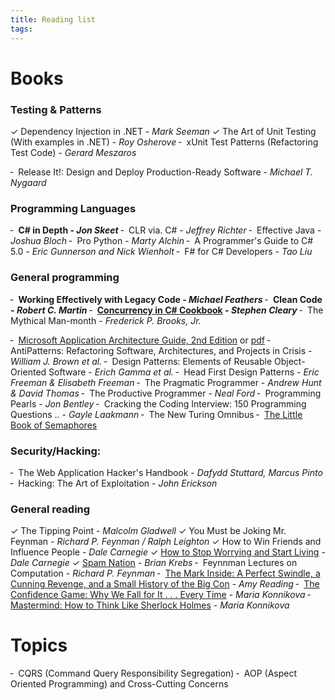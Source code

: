 ```yaml
---
title: Reading list
tags:
---
```


# Books
### Testing & Patterns
 ✓ Dependency Injection in .NET - *Mark Seeman* 
 ✓ The Art of Unit Testing (With examples in .NET) - _Roy Osherove_
 ╴ xUnit Test Patterns (Refactoring Test Code) - *Gerard Meszaros*

 ╴ Release It!: Design and Deploy Production-Ready Software - *Michael T. Nygaard*

### Programming Languages
╴ **C# in Depth - _Jon Skeet_**
╴ CLR via. C# - _Jeffrey Richter_
╴ Effective Java - _Joshua Bloch_
╴ Pro Python - _Marty Alchin_
╴ A Programmer's Guide to C# 5.0 - _Eric Gunnerson and Nick Wienholt_
╴ F# for C# Developers - _Tao Liu_

### General programming
╴ **Working Effectively with Legacy Code - _Michael Feathers_**
╴ **Clean Code - _Robert C. Martin_**
╴ **[Concurrency in C# Cookbook](http://stephencleary.com/book/) - _Stephen Cleary_**
╴ The Mythical Man-month - _Frederick P. Brooks, Jr._

 ╴ [Microsoft Application Architecture Guide, 2nd Edition](http://msdn.microsoft.com/en-us/library/ff650706.aspx) or [pdf](https://www.microsoft.com/downloads/details.aspx?FamilyID=ce40e4e1-9838-4c89-a197-a373b2a60df2&DisplayLang=en)
 ╴ AntiPatterns: Refactoring Software, Architectures, and Projects in Crisis - _William J. Brown et al._
 ╴ Design Patterns: Elements of Reusable Object-Oriented Software - _Erich Gamma et al._
 ╴ Head First Design Patterns - _Eric Freeman & Elisabeth Freeman_
 ╴ The Pragmatic Programmer - _Andrew Hunt & David Thomas_
 ╴ The Productive Programmer - _Neal Ford_
 ╴ Programming Pearls - _Jon Bentley_
 ╴ Cracking the Coding Interview: 150 Programming Questions .. - _Gayle Laakmann_
 ╴ The New Turing Omnibus
 ╴ [The Little Book of Semaphores](http://greenteapress.com/semaphores/downey08semaphores.pdf)


### Security/Hacking:
 ╴ The Web Application Hacker's Handbook - _Dafydd Stuttard, Marcus Pinto_
 ╴ Hacking: The Art of Exploitation - _John Erickson_


### General reading
 ✓ The Tipping Point - _Malcolm Gladwell_
 ✓ You Must be Joking Mr. Feynman - _Richard P. Feynman / Ralph Leighton_
 ✓ How to Win Friends and Influence People - _Dale Carnegie_
 ✓ [How to Stop Worrying and Start Living](http://www.audible.co.uk/pd/Health-Personal-Development/How-to-Stop-Worrying-and-Start-Living-Audiobook/B004FUCGNA) - *Dale Carnegie*
 ✓ [Spam Nation](https://www.amazon.com/Spam-Nation-Organized-Cybercrimefrom-Epidemic/dp/1501210432) - *Brian Krebs*
 ╴ Feynnman Lectures on Computation - _Richard P. Feynman_
 ╴ [The Mark Inside: A Perfect Swindle, a Cunning Revenge, and a Small History of the Big Con](https://www.amazon.com/Mark-Inside-Perfect-Swindle-Cunning-ebook/dp/B005IQZB3W?ie=UTF8&ref_=k4w_ss_details_rh) - _Amy Reading_
 ╴ [The Confidence Game: Why We Fall for It . . . Every Time](https://www.amazon.com/Confidence-Game-Fall-Every-Time-ebook/dp/B00WDP836S?ie=UTF8&dpID=41xRgyXKn0L&dpSrc=sims&preST=_OU01_AC_UL320_SR212%2C320_&refRID=1Q54YRM4XTGYW4T994PB&ref_=pd_sim_351_3) - _Maria Konnikova_
 ╴ [Mastermind: How to Think Like Sherlock Holmes](http://www.amazon.com/Mastermind-Think-Like-Sherlock-Holmes-ebook/dp/B008EKOSXS/ref=pd_sim_351_1?ie=UTF8&dpID=41h-jEiunQL&dpSrc=sims&preST=_OU01_AC_UL320_SR208%2C320_&refRID=0SWVNB1C29HTCD2DZ504) - _Maria Konnikova_
<br />

# Topics
 ╴ CQRS (Command Query Responsibility Segregation)
 ╴ AOP (Aspect Oriented Programming) and Cross-Cutting Concerns 
 
